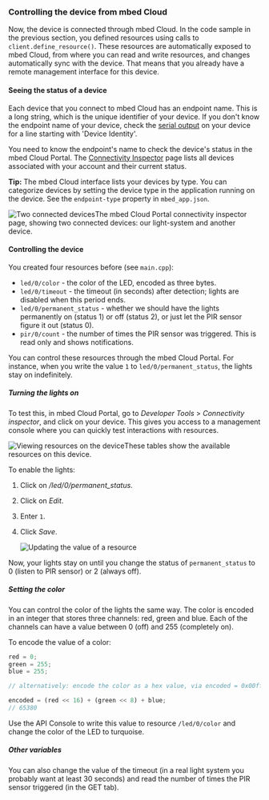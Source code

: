 ### Controlling the device from mbed Cloud

Now, the device is connected through mbed Cloud. In the code sample in the previous section, you defined resources using calls to `client.define_resource()`. These resources are automatically exposed to mbed Cloud, from where you can read and write resources, and changes automatically sync with the device. That means that you already have a remote management interface for this device.

#### Seeing the status of a device

Each device that you connect to mbed Cloud has an endpoint name. This is a long string, which is the unique identifier of your device. If you don't know the endpoint name of your device, check the [serial output](https://docs.mbed.com/docs/mbed-os-handbook/en/latest/debugging/printf/) on your device for a line starting with 'Device Identity'.

You need to know the endpoint's name to check the device's status in the mbed Cloud Portal. The [Connectivity Inspector](https://portal.mbedcloud.com/developer/connected) page lists all devices associated with your account and their current status.

<span class="tips">**Tip:** The mbed Cloud interface lists your devices by type. You can categorize devices by setting the device type in the application running on the device. See the `endpoint-type` property in `mbed_app.json`.</span>

<span class="images">![Two connected devices](https://s3-us-west-2.amazonaws.com/cloud-docs-images/lights11.png)<span>The mbed Cloud Portal connectivity inspector page, showing two connected devices: our light-system and another device.</span></span>

#### Controlling the device

You created four resources before (see `main.cpp`):

* `led/0/color` - the color of the LED, encoded as three bytes.
* `led/0/timeout` - the timeout (in seconds) after detection; lights are disabled when this period ends.
* `led/0/permanent_status` - whether we should have the lights permanently on (status 1) or off (status 2), or just let the PIR sensor figure it out (status 0).
* `pir/0/count` - the number of times the PIR sensor was triggered. This is read only and shows notifications.

You can control these resources through the mbed Cloud Portal. For instance, when you write the value `1` to `led/0/permanent_status`, the lights stay on indefinitely.

##### Turning the lights on

To test this, in mbed Cloud Portal, go to *Developer Tools* > *Connectivity inspector*, and click on your device. This gives you access to a management console where you can quickly test interactions with resources.

<span class="images">![Viewing resources on the device](https://s3-us-west-2.amazonaws.com/cloud-docs-images/lights19.png)<span>These tables show the available resources on this device.</span></span>

To enable the lights:

1. Click on */led/0/permanent_status*.
1. Click on *Edit*.
1. Enter `1`.
1. Click *Save*.

    <span class="images">![Updating the value of a resource](https://s3-us-west-2.amazonaws.com/cloud-docs-images/lights20.png)</span>

Now, your lights stay on until you change the status of `permanent_status` to 0 (listen to PIR sensor) or 2 (always off).

##### Setting the color

You can control the color of the lights the same way. The color is encoded in an integer that stores three channels: red, green and blue. Each of the channels can have a value between 0 (off) and 255 (completely on).

To encode the value of a color:

```js
red = 0;
green = 255;
blue = 255;

// alternatively: encode the color as a hex value, via encoded = 0x00ffff

encoded = (red << 16) + (green << 8) + blue;
// 65380
```

Use the API Console to write this value to resource `/led/0/color` and change the color of the LED to turquoise.

##### Other variables

You can also change the value of the timeout (in a real light system you probably want at least 30 seconds) and read the number of times the PIR sensor triggered (in the GET tab).
